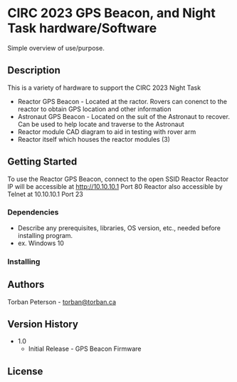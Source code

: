 # CIRC 2023 GPS Beacon, and Night Task hardware/Software

Simple overview of use/purpose.

## Description

This is a variety of hardware to support the CIRC 2023 Night Task
- Reactor GPS Beacon - Located at the ractor. Rovers can conenct to the reactor to obtain GPS location and other information
- Astronaut GPS Beacon - Located on the suit of the Astronaut to recover. Can be used to help locate and traverse to the Astronaut
- Reactor module CAD diagram to aid in testing with rover arm
- Reactor itself which houses the reactor modules (3)

## Getting Started

To use the Reactor GPS Beacon, connect to the open SSID Reactor
Reactor IP will be accessible at http://10.10.10.1 Port 80
Reactor also accessible by Telnet at 10.10.10.1 Port 23

### Dependencies

* Describe any prerequisites, libraries, OS version, etc., needed before installing program.
* ex. Windows 10

### Installing


## Authors

Torban Peterson - torban@torban.ca

## Version History

* 1.0
    * Initial Release - GPS Beacon Firmware

## License

